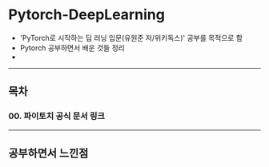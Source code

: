 # Pytorch-DeepLearning

* 'PyTorch로 시작하는 딥 러닝 입문(유원준 저/위키독스)' 공부를 목적으로 함
* Pytorch 공부하면서 배운 것들 정리
* 
---------------------------

## 목차
### 00. 파이토치 공식 문서 링크

---------------------------

## 공부하면서 느낀점
